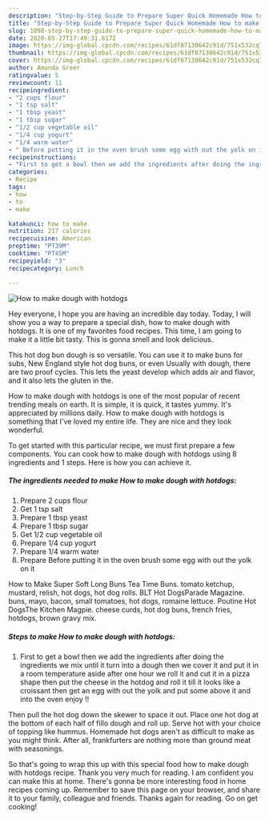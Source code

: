 ```yaml
---
description: "Step-by-Step Guide to Prepare Super Quick Homemade How to make dough with hotdogs"
title: "Step-by-Step Guide to Prepare Super Quick Homemade How to make dough with hotdogs"
slug: 1098-step-by-step-guide-to-prepare-super-quick-homemade-how-to-make-dough-with-hotdogs
date: 2020-05-27T17:49:31.617Z
image: https://img-global.cpcdn.com/recipes/61df87130642c91d/751x532cq70/how-to-make-dough-with-hotdogs-recipe-main-photo.jpg
thumbnail: https://img-global.cpcdn.com/recipes/61df87130642c91d/751x532cq70/how-to-make-dough-with-hotdogs-recipe-main-photo.jpg
cover: https://img-global.cpcdn.com/recipes/61df87130642c91d/751x532cq70/how-to-make-dough-with-hotdogs-recipe-main-photo.jpg
author: Amanda Greer
ratingvalue: 5
reviewcount: 11
recipeingredient:
- "2 cups flour"
- "1 tsp salt"
- "1 tbsp yeast"
- "1 tbsp sugar"
- "1/2 cup vegetable oil"
- "1/4 cup yogurt"
- "1/4 warm water"
- " Before putting it in the oven brush some egg with out the yolk on it"
recipeinstructions:
- "First to get a bowl then we add the ingredients after doing the ingredients we mix until it turn into a dough then we cover it and put it in a room temperature aside after one hour we roll it and cut it in a pizza shape then put the cheese in the hotdog and roll it till it looks like a croissant then get an egg with out the yolk and put some above it and into the oven enjoy !!"
categories:
- Recipe
tags:
- how
- to
- make

katakunci: how to make 
nutrition: 217 calories
recipecuisine: American
preptime: "PT39M"
cooktime: "PT45M"
recipeyield: "3"
recipecategory: Lunch

---
```



![How to make dough with hotdogs](https://img-global.cpcdn.com/recipes/61df87130642c91d/751x532cq70/how-to-make-dough-with-hotdogs-recipe-main-photo.jpg)

Hey everyone, I hope you are having an incredible day today. Today, I will show you a way to prepare a special dish, how to make dough with hotdogs. It is one of my favorites food recipes. This time, I am going to make it a little bit tasty. This is gonna smell and look delicious.

This hot dog bun dough is so versatile. You can use it to make buns for subs, New England style hot dog buns, or even Usually with dough, there are two proof cycles. This lets the yeast develop which adds air and flavor, and it also lets the gluten in the.

How to make dough with hotdogs is one of the most popular of recent trending meals on earth. It is simple, it is quick, it tastes yummy. It's appreciated by millions daily. How to make dough with hotdogs is something that I've loved my entire life. They are nice and they look wonderful.


To get started with this particular recipe, we must first prepare a few components. You can cook how to make dough with hotdogs using 8 ingredients and 1 steps. Here is how you can achieve it.

<!--inarticleads1-->

##### The ingredients needed to make How to make dough with hotdogs:

1. Prepare 2 cups flour
1. Get 1 tsp salt
1. Prepare 1 tbsp yeast
1. Prepare 1 tbsp sugar
1. Get 1/2 cup vegetable oil
1. Prepare 1/4 cup yogurt
1. Prepare 1/4 warm water
1. Prepare  Before putting it in the oven brush some egg with out the yolk on it


How to Make Super Soft Long Buns Tea Time Buns. tomato ketchup, mustard, relish, hot dogs, hot dog rolls. BLT Hot DogsParade Magazine. buns, mayo, bacon, small tomatoes, hot dogs, romaine lettuce. Poutine Hot DogsThe Kitchen Magpie. cheese curds, hot dog buns, french fries, hotdogs, brown gravy mix. 

<!--inarticleads2-->

##### Steps to make How to make dough with hotdogs:

1. First to get a bowl then we add the ingredients after doing the ingredients we mix until it turn into a dough then we cover it and put it in a room temperature aside after one hour we roll it and cut it in a pizza shape then put the cheese in the hotdog and roll it till it looks like a croissant then get an egg with out the yolk and put some above it and into the oven enjoy !!


Then pull the hot dog down the skewer to space it out. Place one hot dog at the bottom of each half of fillo dough and roll up. Serve hot with your choice of topping like hummus. Homemade hot dogs aren&#39;t as difficult to make as you might think. After all, frankfurters are nothing more than ground meat with seasonings. 

So that's going to wrap this up with this special food how to make dough with hotdogs recipe. Thank you very much for reading. I am confident you can make this at home. There's gonna be more interesting food in home recipes coming up. Remember to save this page on your browser, and share it to your family, colleague and friends. Thanks again for reading. Go on get cooking!
